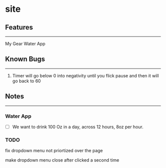 # site

## Features

---

My Gear
Water App

## Known Bugs

---

1. Timer will go below 0 into negativity until you flick pause and then it will go back to 60

## Notes

---

### Water App

- [ ] We want to drink 100 Oz in a day, across 12 hours, 8oz per hour.


### TODO

fix dropdown menu not priortized over the page

make dropdown menu close after clicked a second time